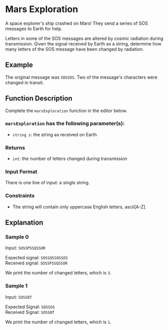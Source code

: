 # Mars Exploration

A space explorer's ship crashed on Mars! They send a series of SOS messages to Earth for help.

Letters in some of the SOS messages are altered by cosmic radiation during transmission. Given the signal received by Earth as a string, determine how many letters of the SOS message have been changed by radiation.

## Example

The original message was `SOSSOS`. Two of the message's characters were changed in transit.

## Function Description

Complete the `marsExploration` function in the editor below.

### `marsExploration` has the following parameter(s):

- `string s`: the string as received on Earth

### Returns

- `int`: the number of letters changed during transmission

### Input Format

There is one line of input: a single string.

### Constraints

- The string will contain only uppercase English letters, ascii[A-Z].

## Explanation

### Sample 0

Input: `SOSSPSSQSSOR`

Expected signal: `SOSSOSSOSSOS`  
Received signal: `SOSSPSSQSSOR`

We print the number of changed letters, which is `3`.

### Sample 1

Input: `SOSSOT`

Expected Signal: `SOSSOS`  
Received Signal: `SOSSOT`

We print the number of changed letters, which is `1`.